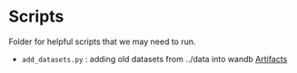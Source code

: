 # Scripts

Folder for helpful scripts that we may need to run.
- `add_datasets.py` : adding old datasets from ../data into wandb [Artifacts](https://docs.wandb.ai/guides/artifacts)
